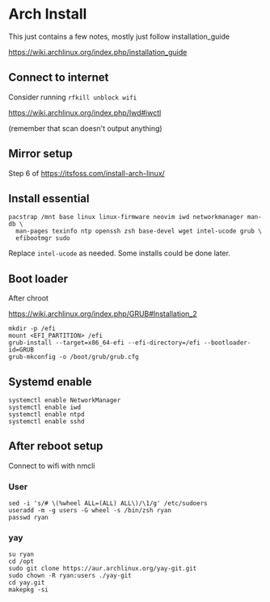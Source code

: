 # Arch Install

This just contains a few notes, mostly just follow installation_guide

https://wiki.archlinux.org/index.php/installation_guide

## Connect to internet

Consider running `rfkill unblock wifi`

https://wiki.archlinux.org/index.php/Iwd#iwctl

(remember that scan doesn't output anything)

## Mirror setup

Step 6 of https://itsfoss.com/install-arch-linux/

## Install essential

```
pacstrap /mnt base linux linux-firmware neovim iwd networkmanager man-db \
  man-pages texinfo ntp openssh zsh base-devel wget intel-ucode grub \
  efibootmgr sudo
```
Replace `intel-ucode` as needed. Some installs could be done later.

## Boot loader

After chroot

https://wiki.archlinux.org/index.php/GRUB#Installation_2

```
mkdir -p /efi
mount <EFI_PARTITION> /efi
grub-install --target=x86_64-efi --efi-directory=/efi --bootloader-id=GRUB
grub-mkconfig -o /boot/grub/grub.cfg
```

## Systemd enable

```
systemctl enable NetworkManager
systemctl enable iwd
systemctl enable ntpd
systemctl enable sshd
```

## After reboot setup

Connect to wifi with nmcli

### User

```
sed -i 's/# \(%wheel ALL=(ALL) ALL\)/\1/g' /etc/sudoers
useradd -m -g users -G wheel -s /bin/zsh ryan
passwd ryan
```

### yay

```
su ryan
cd /opt
sudo git clone https://aur.archlinux.org/yay-git.git
sudo chown -R ryan:users ./yay-git
cd yay.git
makepkg -si
```

